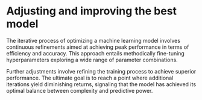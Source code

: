 # Adjusting and improving the best model

The iterative process of optimizing a machine learning model involves continuous refinements aimed at achieving peak performance in terms of efficiency and accuracy. This approach entails methodically fine-tuning hyperparameters exploring a wide range of parameter combinations.

Further adjustments involve refining the training process to achieve superior performance. The ultimate goal is to reach a point where additional iterations yield diminishing returns, signaling that the model has achieved its optimal balance between complexity and predictive power.
